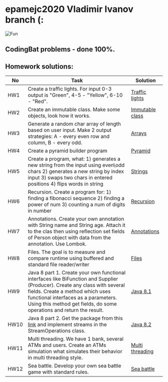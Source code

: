 # epamejc2020 Vladimir Ivanov branch (: 
![Fun](https://dataenginer.ru/wp-content/uploads/2019/03/Kak-ustanovit-Java-JRE-i-JDK-iz-fajla-RPM-na-Linux.jpg)

## CodingBat problems - done 100%.
## Homework solutions:

| No | Task | Solution |
| ------ | ------ | ------ |
| HW1       | Create a traffic lights. For input 0-3 output is "Green", 4-5 - "Yellow", 6-10 - "Red". | [Traffic lights][HwTl] |
| HW2       | Create an immutable class. Make some objects, look how it works.                        | [Immutable class][HwIe] |
| HW3       | Generate a random char array of length based on user input. Make 2 output strategies: A - every even row and column, B - every odd. | [Arrays][HwAr] |
| HW4       | Create a pyramid builder program | [Pyramid][HwPb] |
| HW5       | Create a program, what: 1) generates a new string from the input using even\odd chars 2) generates a new string by index input 3) swaps two chars in entered positions 4) flips words in string | [Strings][HwSt] |
| HW6       | Recursion. Create a program for: 1) finding a fibonacci sequence 2) finding a power of num 3) counting a num of digits in number | [Recursion][HwRe] |
| HW7       | Annotations. Create your own annotation with String name and String age. Attach it to the clas then using reflection set fields of Person object with data from the annotation. Use Lombok. | [Annotations][HwAn] |
| HW8       | Files. The goal is to measure and compare runtime using buffered and standard file reader/writer | [Files][HwFi] |
| HW9       | Java 8 part 1. Create your own functional interfaces like BiFunction and Supplier (Producer). Create any class with several fields. Create a method which uses functional interfaces as a parameters. Using this method get fields, do some operations and return the result.  | [Java 8.1][HwJo] |
| HW10      | Java 8 part 2. Get the package from this [link][HwRr] and implement streams in the StreamOperations class. | [Java 8.2][HwJt] |
| HW11      | Multi threading. We have 1 bank, several ATMs and users. Create an ATMs simulation what simulates their behavior in multi threading style.  | [Multi threading][HwMt] |
| HW12      | Sea battle. Develop your own sea battle game with standard rules. | [Sea battle][HwAn] |

[HwTl]: <https://github.com/VLDRospuskov/epamejc2020/tree/Vladimir_Ivanov/com.epamejc.lessons/src/main/homeworks/java/trafficLights>
[HwIe]: <https://github.com/VLDRospuskov/epamejc2020/tree/Vladimir_Ivanov/com.epamejc.lessons/src/main/homeworks/java/immutableClass>
[HwAr]: <https://github.com/VLDRospuskov/epamejc2020/tree/Vladimir_Ivanov/com.epamejc.lessons/src/main/homeworks/java/arrays>
[HwPb]: <https://github.com/VLDRospuskov/epamejc2020/tree/Vladimir_Ivanov/com.epamejc.lessons/src/main/homeworks/java/pyramidBuilder>
[HwSt]: <https://github.com/VLDRospuskov/epamejc2020/tree/Vladimir_Ivanov/com.epamejc.lessons/src/main/homeworks/java/strings>
[HwRe]: <https://github.com/VLDRospuskov/epamejc2020/tree/Vladimir_Ivanov/com.epamejc.lessons/src/main/homeworks/java/recursion>
[HwAn]: <https://github.com/VLDRospuskov/epamejc2020/tree/Vladimir_Ivanov/com.epamejc.lessons/src/main/homeworks/java/annotations>
[HwFi]: <https://github.com/VLDRospuskov/epamejc2020/tree/Vladimir_Ivanov/com.epamejc.lessons/src/main/homeworks/java/files>
[HwJo]: <https://github.com/VLDRospuskov/epamejc2020/tree/Vladimir_Ivanov/com.epamejc.lessons/src/main/homeworks/java/java8/part1>
[HwJt]: <https://github.com/VLDRospuskov/epamejc2020/tree/Vladimir_Ivanov/com.epamejc.lessons/src/main/homeworks/java/java8/part2>
[HwMt]: <https://github.com/VLDRospuskov/epamejc2020/tree/Vladimir_Ivanov/com.epamejc.lessons/src/main/homeworks/java/multithreading>
[HwSb]: <https://github.com/VLDRospuskov/epamejc2020/tree/Vladimir_Ivanov/com.epamejc.lessons/src/main/homeworks/java/seabattle>
[HwRr]: <https://github.com/VLDRospuskov/epamejc2020/tree/develop/com.epamejc.lessons/src/main/homework/homework8>

